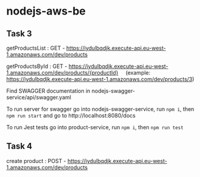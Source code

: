 # nodejs-aws-be

## Task 3

getProductsList : GET - https://iydulbqdjk.execute-api.eu-west-1.amazonaws.com/dev/products

getProductsById : GET - https://iydulbqdjk.execute-api.eu-west-1.amazonaws.com/dev/products/{productId} &nbsp; &nbsp; (example: https://iydulbqdjk.execute-api.eu-west-1.amazonaws.com/dev/products/3)

Find SWAGGER documentation in nodejs-swagger-service/api/swagger.yaml

To run server for swagger go into nodejs-swagger-service, run `npm i`, then `npm run start` and go to http://localhost:8080/docs

To run Jest tests go into product-service, run `npm i`, then `npm run test`

## Task 4

create product : POST - https://iydulbqdjk.execute-api.eu-west-1.amazonaws.com/dev/products


